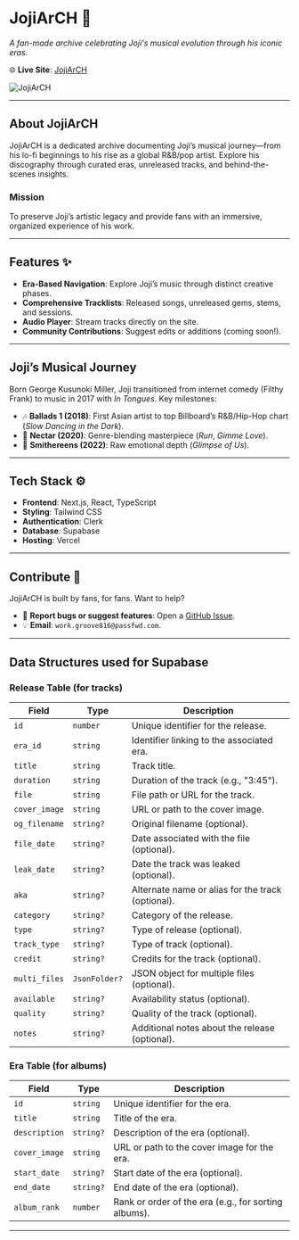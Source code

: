 # JojiArCH 🎵

_A fan-made archive celebrating Joji's musical evolution through his iconic eras._

<!-- [![Deploy with Vercel](https://vercel.com/button)](https://vercel.com/new/clone?repository-url=https%3A%2F%2Fgithub.com%2Fakshzyx%2FMusicArch)   -->

🌐 **Live Site**: [JojiArCH](https://jojiarch.vercel.app)

![JojiArCH](https://github.com/user-attachments/assets/853b6f71-8614-4a95-9887-d6f61379fa34)

---

## About JojiArCH

JojiArCH is a dedicated archive documenting Joji’s musical journey—from his lo-fi beginnings to his rise as a global R&B/pop artist. Explore his discography through curated eras, unreleased tracks, and behind-the-scenes insights.

### Mission

To preserve Joji’s artistic legacy and provide fans with an immersive, organized experience of his work.

---

## Features ✨

- **Era-Based Navigation**: Explore Joji’s music through distinct creative phases.
- **Comprehensive Tracklists**: Released songs, unreleased gems, stems, and sessions.
- **Audio Player**: Stream tracks directly on the site.
- **Community Contributions**: Suggest edits or additions (coming soon!).

---

## Joji’s Musical Journey

Born George Kusunoki Miller, Joji transitioned from internet comedy (Filthy Frank) to music in 2017 with _In Tongues_. Key milestones:

- 🎶 **Ballads 1 (2018)**: First Asian artist to top Billboard’s R&B/Hip-Hop chart (_Slow Dancing in the Dark_).
- 🍯 **Nectar (2020)**: Genre-blending masterpiece (_Run_, _Gimme Love_).
- 🔄 **Smithereens (2022)**: Raw emotional depth (_Glimpse of Us_).

---

## Tech Stack ⚙️

- **Frontend**: Next.js, React, TypeScript
- **Styling**: Tailwind CSS
- **Authentication**: Clerk
- **Database**: Supabase
- **Hosting**: Vercel

---

## Contribute 🤝

JojiArCH is built by fans, for fans. Want to help?

- 🐛 **Report bugs or suggest features**: Open a [GitHub Issue](https://github.com/akshzyx/MusicArch/issues).
- 💡 **Email**: `work.groove816@passfwd.com`.

---

## Data Structures used for Supabase

### Release Table (for tracks)

| Field         | Type          | Description                                       |
| ------------- | ------------- | ------------------------------------------------- |
| `id`          | `number`      | Unique identifier for the release.                |
| `era_id`      | `string`      | Identifier linking to the associated era.         |
| `title`       | `string`      | Track title.                                      |
| `duration`    | `string`      | Duration of the track (e.g., "3:45").             |
| `file`        | `string`      | File path or URL for the track.                   |
| `cover_image` | `string`      | URL or path to the cover image.                   |
| `og_filename` | `string?`     | Original filename (optional).                     |
| `file_date`   | `string?`     | Date associated with the file (optional).         |
| `leak_date`   | `string?`     | Date the track was leaked (optional).             |
| `aka`         | `string?`     | Alternate name or alias for the track (optional). |
| `category`    | `string?`     | Category of the release.                          |
| `type`        | `string?`     | Type of release (optional).                       |
| `track_type`  | `string?`     | Type of track (optional).                         |
| `credit`      | `string?`     | Credits for the track (optional).                 |
| `multi_files` | `JsonFolder?` | JSON object for multiple files (optional).        |
| `available`   | `string?`     | Availability status (optional).                   |
| `quality`     | `string?`     | Quality of the track (optional).                  |
| `notes`       | `string?`     | Additional notes about the release (optional).    |

### Era Table (for albums)

| Field         | Type      | Description                                          |
| ------------- | --------- | ---------------------------------------------------- |
| `id`          | `string`  | Unique identifier for the era.                       |
| `title`       | `string`  | Title of the era.                                    |
| `description` | `string?` | Description of the era (optional).                   |
| `cover_image` | `string`  | URL or path to the cover image for the era.          |
| `start_date`  | `string?` | Start date of the era (optional).                    |
| `end_date`    | `string?` | End date of the era (optional).                      |
| `album_rank`  | `number`  | Rank or order of the era (e.g., for sorting albums). |

---
